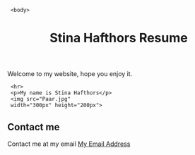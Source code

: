 <!DOCTYPE html>
<html>
 <head>
    <meta charset="utf-8">
     <head><title>Stina Resume</title>
   
  
     <body> 
   <header class="header"><h1>Stina Hafthors Resume</h1></header>
<p>
       Welcome to my website, hope you enjoy it.
   </p>
   
     <hr>
     <p>My name is Stina Hafthors</p>
     <img src="Paar.jpg"
     width="300px" height="200px">

 
 <h2>Contact me</h2>
 <p>
    Contact me at my email <a
    href="mailto: s.hafthors@gmail.com">My Email Address</a>
 </p>


</body>
</html>
